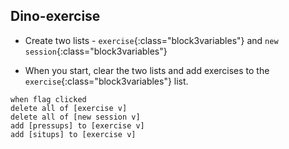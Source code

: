 ## Dino-exercise

- Create two lists - `exercise`{:class="block3variables"} and `new session`{:class="block3variables"}

- When you start, clear the two lists and add exercises to the `exercise`{:class="block3variables"} list.

```blocks3
when flag clicked
delete all of [exercise v]
delete all of [new session v]
add [pressups] to [exercise v]
add [situps] to [exercise v]
```
